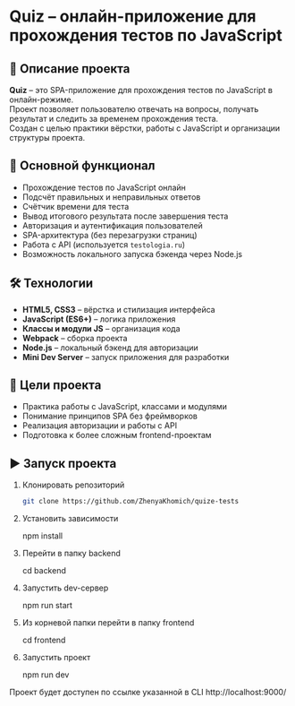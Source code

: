 # Quiz – онлайн-приложение для прохождения тестов по JavaScript

## 📌 Описание проекта
**Quiz** – это SPA-приложение для прохождения тестов по JavaScript в онлайн-режиме.  
Проект позволяет пользователю отвечать на вопросы, получать результат и следить за временем прохождения теста.  
Создан с целью практики вёрстки, работы с JavaScript и организации структуры проекта.

## 🚀 Основной функционал
- Прохождение тестов по JavaScript онлайн
- Подсчёт правильных и неправильных ответов
- Счётчик времени для теста
- Вывод итогового результата после завершения теста
- Авторизация и аутентификация пользователей
- SPA-архитектура (без перезагрузки страниц)
- Работа с API (используется `testologia.ru`)
- Возможность локального запуска бэкенда через Node.js

## 🛠️ Технологии
- **HTML5, CSS3** – вёрстка и стилизация интерфейса
- **JavaScript (ES6+)** – логика приложения
- **Классы и модули JS** – организация кода
- **Webpack** – сборка проекта
- **Node.js** – локальный бэкенд для авторизации
- **Mini Dev Server** – запуск приложения для разработки

## 🎯 Цели проекта
- Практика работы с JavaScript, классами и модулями
- Понимание принципов SPA без фреймворков
- Реализация авторизации и работы с API
- Подготовка к более сложным frontend-проектам

## ▶️ Запуск проекта
1. Клонировать репозиторий
   ```bash
   git clone https://github.com/ZhenyaKhomich/quize-tests
   ```
2. Установить зависимости

    npm install

3. Перейти в папку backend

    cd backend

4. Запустить dev-сервер

    npm run start

5. Из корневой папки перейти в папку frontend

    cd frontend

6. Запустить проект

    npm run dev

Проект будет доступен по ссылке указанной в CLI http://localhost:9000/

